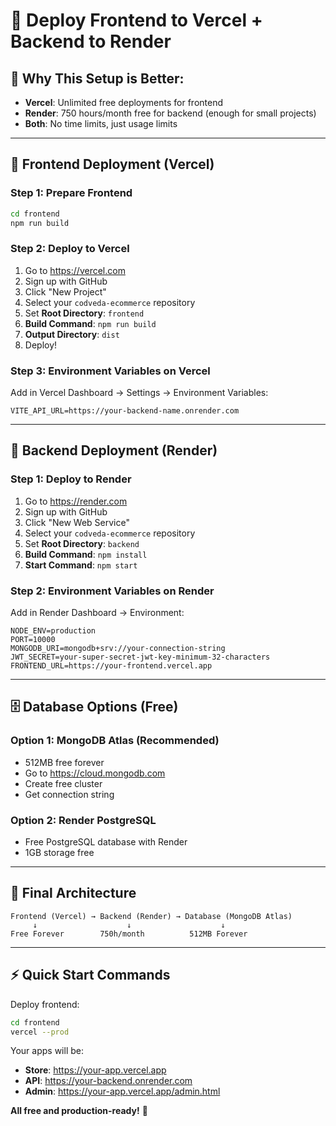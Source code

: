 # 🚀 Deploy Frontend to Vercel + Backend to Render

## 🎯 **Why This Setup is Better:**

- **Vercel**: Unlimited free deployments for frontend
- **Render**: 750 hours/month free for backend (enough for small projects)
- **Both**: No time limits, just usage limits

---

## 📱 **Frontend Deployment (Vercel)**

### **Step 1: Prepare Frontend**

```bash
cd frontend
npm run build
```

### **Step 2: Deploy to Vercel**

1. Go to https://vercel.com
2. Sign up with GitHub
3. Click "New Project"
4. Select your `codveda-ecommerce` repository
5. Set **Root Directory**: `frontend`
6. **Build Command**: `npm run build`
7. **Output Directory**: `dist`
8. Deploy!

### **Step 3: Environment Variables on Vercel**

Add in Vercel Dashboard → Settings → Environment Variables:

```
VITE_API_URL=https://your-backend-name.onrender.com
```

---

## 🔧 **Backend Deployment (Render)**

### **Step 1: Deploy to Render**

1. Go to https://render.com
2. Sign up with GitHub
3. Click "New Web Service"
4. Select your `codveda-ecommerce` repository
5. Set **Root Directory**: `backend`
6. **Build Command**: `npm install`
7. **Start Command**: `npm start`

### **Step 2: Environment Variables on Render**

Add in Render Dashboard → Environment:

```
NODE_ENV=production
PORT=10000
MONGODB_URI=mongodb+srv://your-connection-string
JWT_SECRET=your-super-secret-jwt-key-minimum-32-characters
FRONTEND_URL=https://your-frontend.vercel.app
```

---

## 🗄️ **Database Options (Free)**

### **Option 1: MongoDB Atlas (Recommended)**

- 512MB free forever
- Go to https://cloud.mongodb.com
- Create free cluster
- Get connection string

### **Option 2: Render PostgreSQL**

- Free PostgreSQL database with Render
- 1GB storage free

---

## 🔗 **Final Architecture**

```
Frontend (Vercel) → Backend (Render) → Database (MongoDB Atlas)
     ↓                    ↓                    ↓
Free Forever        750h/month          512MB Forever
```

---

## ⚡ **Quick Start Commands**

Deploy frontend:

```bash
cd frontend
vercel --prod
```

Your apps will be:

- **Store**: https://your-app.vercel.app
- **API**: https://your-backend.onrender.com
- **Admin**: https://your-app.vercel.app/admin.html

**All free and production-ready!** 🎉
